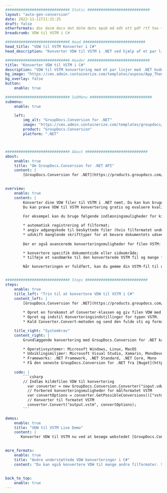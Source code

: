 ```yaml
---
############################# Static ############################
layout: "auto-gen-conversion"
date: 2022-11-11T11:31:25
draft: false
otherformats: doc docm docx dot dotm dotx epub md odt ott pdf rtf tex txt vdx vsdm vsdx vssm vssx vstm vstx vsx vtx xps
breadcrumb: VDW til VSTM i C#

############################# Head ############################
head_title: "VDW til VSTM Konverter i C#"
head_description: "Konverter VDW til VSTM i .NET ved hjælp af et par linjer kode. Brug GroupDocs Document Conversion API til at konvertere over 160 filformater."

############################# Header ############################
title: "Konverter VDW til VSTM i C#"
description: "VDW til VSTM konvertering med et par linjer med .NET kode"
bg_image: "https://cms.admin.containerize.com/templates/aspose/App_Themes/V3/images/bg/header1.png"
bg_overlay: false
button:
    enable: true

############################# SubMenu ############################
submenu:
    enable: true

    left:
        img_alt: "GroupDocs.Conversion for .NET"
        image: "https://cms.admin.containerize.com/templates/groupdocs/images/product-logos/90x90-noborder/groupdocs-conversion-net.png"
        product: "GroupDocs.Conversion"
        platform: ".NET"



############################# About ############################
about:
    enable: true
    title: "Om GroupDocs.Conversion for .NET API"
    content: |
        [GroupDocs.Conversion for .NET](https://products.groupdocs.com/conversion/net/) kan bruges til at konvertere Microsoft Word, Excel, PowerPoint, PDF, Visio og andre formater. GroupDocs.Conversion er en selvstændig API, der er velegnet til back-end og interne systemer, hvor høj ydeevne er påkrævet. Det afhænger ikke af nogen software som Microsoft eller Open Office.
    

overview:
    enable: true
    content: |
        Konverter dine VDW filer til VSTM i .NET nemt. Du kan kun bruge et par C# kodelinjer i enhver platform efter eget valg, såsom - Windows, Linux, macOS.
        Du kan prøve VDW til VSTM konvertering gratis og evaluere kvaliteten af ​​konverteringsresultaterne. Sammen med simple filkonverteringsscenarier kan du prøve mere avancerede muligheder for at indlæse kilden VDW fil og for at gemme output VSTM resultat. 
        
        For eksempel kan du bruge følgende indlæsningsmuligheder for kilden VDW:

        * automatisk registrering af filformat;
        * angiv adgangskode til beskyttede filer (hvis filformatet understøtter det);
        * udskift manglende skrifttyper for at bevare dokumentets udseende.
        
        Der er også avancerede konverteringsmuligheder for filen VSTM:

        * konvertere specifik dokumentside eller sideområde;
        * tilføje et vandmærke til den konverterede VSTM fil og mange flere.

        Når konverteringen er fuldført, kan du gemme din VSTM-fil til den lokale filsti eller ethvert tredjepartslager som FTP, Amazon S3, Google Drive, Dropbox osv. Bemærk venligst - for at konvertere VDW til {{ TO}} er der ikke behov for yderligere software installeret - som MS Office, Open Office, Adobe Acrobat Reader osv.


############################# Steps ############################
steps:
    enable: true
    title_left: "Trin til at konvertere VDW til VSTM i C#"
    content_left: |
        [GroupDocs.Conversion for .NET](https://products.groupdocs.com/conversion/net/) gør det nemt for udviklere at konvertere en VDW fil til VSTM med et par linjer kode.
        
        * Opret en forekomst af Converter-klassen og giv filen VDW med den fulde sti
        * Opret og indstil Konverteringsindstillinger for typen VSTM.
        * Kald Converter.Convert-metoden og send den fulde sti og format (VSTM) som en parameter

    title_right: "Systemkrav"
    content_right: |
        Grundlæggende konvertering med GroupDocs.Conversion for .NET kan udføres med nogle få enkle trin. Vores API'er understøttes på alle større platforme og operativsystemer. Før du udfører koden nedenfor, skal du sørge for, at du har følgende forudsætninger installeret på dit system.

        * Operativsystemer: Microsoft Windows, Linux, MacOS
        * Udviklingsmiljøer: Microsoft Visual Studio, Xamarin, MonoDevelop
        * Frameworks: .NET Framework, .NET Standard, .NET Core, Mono
        * Få den seneste GroupDocs.Conversion for .NET fra [Nuget](https://www.nuget.org/packages/groupdocs.conversion)
         
    code: |
        ```csharp    
        // Indlæs kildefilen VDW til konvertering
          var converter = new GroupDocs.Conversion.Converter("input.vdw");
          // Forbered konverteringsmuligheder for målformatet VSTM
          var convertOptions = converter.GetPossibleConversions()["vstm"].ConvertOptions;
          // Konverter til formatet VSTM
          converter.Convert("output.vstm", convertOptions);
        ```

demos:
    enable: true
    title: "VDW til VSTM Live Demo"
    content: |
       Konverter VDW til VSTM nu ved at besøge webstedet [GroupDocs.Conversion App](https://products.groupdocs.app/conversion/family). Online demo har følgende fordele
          

more_formats:
    enable: true
    title: "Andre understøttede VDW konverteringer i C#"
    content: "Du kan også konvertere VDW til mange andre filformater. Se venligst listen nedenfor."
       
       
back_to_top:
    enable: true
---
```

